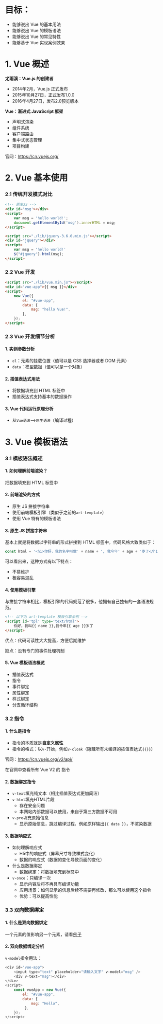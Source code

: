 # 目标：

* 能够说出 Vue 的基本用法
* 能够说出 Vue 的模板语法
* 能够说出 Vue 的常见特性
* 能够基于 Vue 实现案例效果

# 1. Vue 概述

**尤雨溪：Vue.js 的创建者**

* 2014年2月，Vue.js 正式发布
* 2015年10月27日，正式发布1.0.0
* 2016年4月27日，发布2.0预览版本

**Vue：渐进式 JavaScript 框架**

* 声明式渲染
* 组件系统
* 客户端路由
* 集中式状态管理
* 项目构建

官网：https://cn.vuejs.org/

# 2. Vue 基本使用

### 2.1 传统开发模式对比

```html
<!-- 原生JS -->
<div id='msg'></div>
<script>
	var msg = 'hello world!';
    document.getElementById('msg').innerHTML = msg;
</script>
```

```html
<script src="./lib/jquery-3.6.0.min.js"></script>
<div id="jquery"></div>
<script>
    var msg = 'hello world!'
	$("#jquery").html(msg);
</script>
```

### 2.2 Vue 开发

```html
<script src="./lib/vue.min.js"></script>
<div id="vue-app">{{ msg }}</div>
<script>
	new Vue({
        el: "#vue-app",
        data: {
            msg: "hello Vue!",
        },
    });
</script>
```

### 2.3 Vue 开发细节分析

#### 1. 实例参数分析

* `el`：元素的挂载位置（值可以是 CSS 选择器或者 DOM 元素）
* `data`：模型数据（值可以是一个对象）

#### 2. 插值表达式用法

* 将数据填充到 HTML 标签中
* 插值表达式支持基本的数据操作

#### 3. Vue 代码运行原理分析

* 从`Vue语法`-->`原生语法`（编译过程）

# 3. Vue 模板语法

### 3.1 模板语法概述

#### 1. 如何理解前端渲染？

把数据填充到 HTML 标签中

#### 2. 前端渲染的方式

* 原生 JS 拼接字符串
* 使用前端模板引擎（类似于之前的`art-template`）
* 使用 Vue 特有的模板语法

#### 3. 原生 JS 拼接字符串

基本上就是将数据以字符串的形式拼接到 HTML 标签中，代码风格大致类似于：

```js
const html = '<h1>你好，我的名字叫做' + name + ', 我今年' + age + '岁了</h1>'
```

可以看出来，这种方式有以下特点：

* 不易维护
* 极容易混乱

#### 4. 使用模板引擎

与拼接字符串相比，模板引擎的代码规范了很多，他拥有自己独有的一套语法规范。

```html
<!-- 以下为 art-template 模板引擎示例 -->
<script id='tpl' type='text/html'>
	你好，我叫{{ name }},我今年{{ age }}岁了
</script>
```

优点：代码可读性大大提高，方便后期维护

缺点：没有专门的事件处理机制

#### 5. Vue 模板语法概览

* 插值表达式
* 指令
* 事件绑定
* 属性绑定
* 样式绑定
* 分支循环结构

### 3.2 指令

#### 1. 什么是指令

* 指令的本质就是**自定义属性**
* 指令的格式：以`v-`开始，例如`v-cloak`（隐藏所有未编译的插值表达式`{{}}`）

官网：https://cn.vuejs.org/v2/api/

在官网中查看所有 Vue V2 的 指令

#### 2. 数据绑定指令

* `v-text`填充纯文本（相比插值表达式更加简洁）
* `v-html`填充HTML片段
  * 存在安全问题
  * 本网站内部数据可以使用，来自于第三方数据不可用
* `v-pre`填充原始信息
  * 显示原始信息，跳过编译过程，例如原样输出`{{ data }}`，不渲染数据

#### 3. 数据响应式

* 如何理解响应式
  * H5中的响应式（屏幕尺寸导致样式变化）
  * 数据的响应式（数据的变化导致页面的变化）
* 什么是数据绑定
  * 数据绑定：将数据填充到标签中
* `v-once`：只编译一次
  * 显示内容后将不再具有编译功能
  * 应用场景：如何显示的信息后续不需要再修改，那么可以使用这个指令
  * 优势：可以提高性能

### 3.3 双向数据绑定

#### 1. 什么是双向数据绑定

一个元素的值影响另一个元素，请看[例子](code/1-Vue基础/05-双向数据绑定.html)

#### 2. 双向数据绑定分析

`v-model`指令用法：

```js
<div id="vue-app">
    <input type="text" placeholder="请输入文字" v-model="msg" />
    <div v-text="msg"></div>
</div>
<script>
    const vueApp = new Vue({
        el: "#vue-app",
        data: {
            msg: "Hello",
         },
    });
</script>
```



